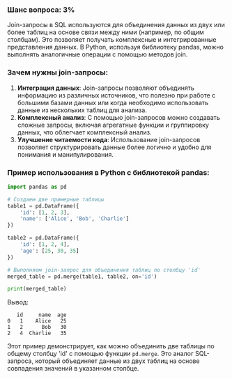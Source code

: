 ### Шанс вопроса: 3%

Join-запросы в SQL используются для объединения данных из двух или более таблиц на основе связи между ними (например, по общим столбцам). Это позволяет получать комплексные и интегрированные представления данных. В Python, используя библиотеку pandas, можно выполнять аналогичные операции с помощью методов join.

### Зачем нужны join-запросы:
1. **Интеграция данных**: Join-запросы позволяют объединять информацию из различных источников, что полезно при работе с большими базами данных или когда необходимо использовать данные из нескольких таблиц для анализа.
2. **Комплексный анализ**: С помощью join-запросов можно создавать сложные запросы, включая агрегатные функции и группировку данных, что облегчает комплексный анализ.
3. **Улучшение читаемости кода**: Использование join-запросов позволяет структурировать данные более логично и удобно для понимания и манипулирования.

### Пример использования в Python с библиотекой pandas:
```python
import pandas as pd

# Создаем две примерные таблицы
table1 = pd.DataFrame({
    'id': [1, 2, 3],
    'name': ['Alice', 'Bob', 'Charlie']
})

table2 = pd.DataFrame({
    'id': [1, 2, 4],
    'age': [25, 30, 35]
})

# Выполняем join-запрос для объединения таблиц по столбцу 'id'
merged_table = pd.merge(table1, table2, on='id')

print(merged_table)
```
Вывод:
```
   id     name  age
0   1    Alice   25
1   2      Bob   30
2   4  Charlie   35
```
Этот пример демонстрирует, как можно объединить две таблицы по общему столбцу 'id' с помощью функции `pd.merge`. Это аналог SQL-запроса, который объединяет данные из двух таблиц на основе совпадения значений в указанном столбце.